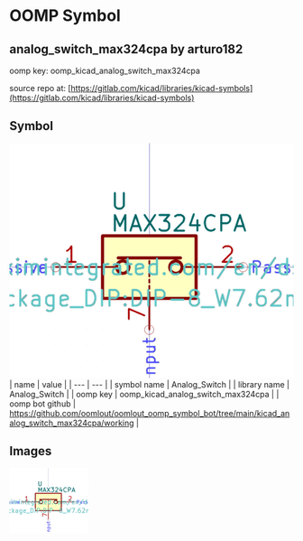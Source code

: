 # OOMP Symbol  
## analog_switch_max324cpa  by arturo182  
  
oomp key: oomp_kicad_analog_switch_max324cpa  
  
source repo at: [https://gitlab.com/kicad/libraries/kicad-symbols](https://gitlab.com/kicad/libraries/kicad-symbols)  
## Symbol  
  
[![working.png](working_600.png)](working.png)  
| name | value | 
| --- | --- | 
| symbol name | Analog_Switch | 
| library name | Analog_Switch | 
| oomp key | oomp_kicad_analog_switch_max324cpa | 
| oomp bot github | https://github.com/oomlout/oomlout_oomp_symbol_bot/tree/main/kicad_analog_switch_max324cpa/working | 
## Images  
  
[![working.png](working_140.png)](working.png)  
